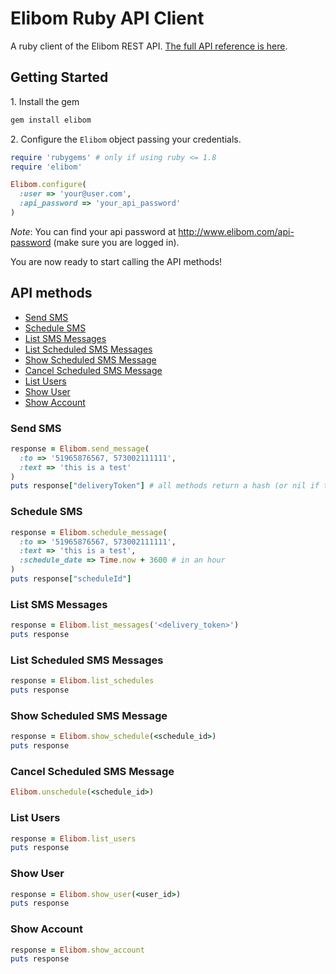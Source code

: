 Elibom Ruby API Client
===========

A ruby client of the Elibom REST API. [The full API reference is here](http://www.elibom.com/developers/reference).


## Getting Started

1\. Install the gem

```ruby
gem install elibom
```

2\. Configure the `Elibom` object passing your credentials.

```ruby
require 'rubygems' # only if using ruby <= 1.8
require 'elibom'

Elibom.configure(
  :user => 'your@user.com', 
  :api_password => 'your_api_password'
)
```
*Note*: You can find your api password at http://www.elibom.com/api-password (make sure you are logged in).

You are now ready to start calling the API methods!

## API methods

* [Send SMS](#send-sms)
* [Schedule SMS](#schedule-sms)
* [List SMS Messages](#list-sms-message)
* [List Scheduled SMS Messages](#list-scheduled-sms-messages)
* [Show Scheduled SMS Message](#show-scheduled-sms-message)
* [Cancel Scheduled SMS Message](#cancel-scheduled-sms-message)
* [List Users](#list-users)
* [Show User](#show-user)
* [Show Account](#show-account)

### Send SMS
```ruby
response = Elibom.send_message(
  :to => '51965876567, 573002111111', 
  :text => 'this is a test'
)
puts response["deliveryToken"] # all methods return a hash (or nil if there is no response)
```

### Schedule SMS 
```ruby
response = Elibom.schedule_message(
  :to => '51965876567, 573002111111', 
  :text => 'this is a test',
  :schedule_date => Time.now + 3600 # in an hour
)
puts response["scheduleId"]
```

### List SMS Messages
```ruby
response = Elibom.list_messages('<delivery_token>')
puts response
```

### List Scheduled SMS Messages
```ruby
response = Elibom.list_schedules
puts response
```

### Show Scheduled SMS Message
```ruby
response = Elibom.show_schedule(<schedule_id>)
puts response
```

### Cancel Scheduled SMS Message
```ruby
Elibom.unschedule(<schedule_id>)
```

### List Users
```ruby
response = Elibom.list_users
puts response
```

### Show User
```ruby
response = Elibom.show_user(<user_id>)
puts response
```

### Show Account
```ruby
response = Elibom.show_account
puts response
```
